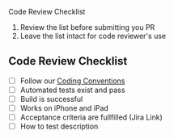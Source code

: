 Code Review Checklist

1. Review the list before submitting you PR
2. Leave the list intact for code reviewer's use

## Code Review Checklist

- [ ] Follow our [Coding Conventions](https://github.com/e-Sixt/coding-conventions-swift) 
- [ ] Automated tests exist and pass
- [ ] Build is successful
- [ ] Works on iPhone and iPad
- [ ] Acceptance criteria are fullfilled (Jira Link)
- [ ] How to test description
